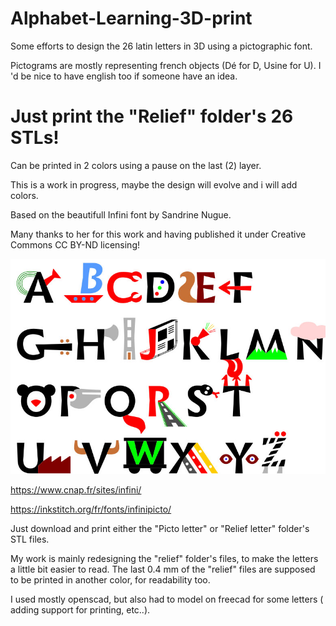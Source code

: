 # Alphabet-Learning-3D-print

Some efforts to design the 26 latin letters in 3D using a pictographic font.

Pictograms are mostly representing french objects (Dé for D, Usine for U). I 'd be nice to have english too if someone have an idea.

# Just print the "Relief" folder's 26 STLs!
Can be printed in 2 colors using a pause on the last (2) layer.



This is a work in progress, maybe the design will evolve and i will add colors.

Based on the beautifull Infini font by Sandrine Nugue.

Many thanks to her for this work and having published it under Creative Commons CC BY-ND licensing!

![Sample ](/infini-font/infinipicto3.jpg)

https://www.cnap.fr/sites/infini/

https://inkstitch.org/fr/fonts/infinipicto/

Just download and print either the "Picto letter" or "Relief letter" folder's STL files.

My work is mainly redesigning the "relief" folder's files, to make the letters a little bit easier to read.
The last 0.4 mm of the "relief" files are supposed to be printed in another color, for readability too.

I used mostly openscad, but also had to model on freecad for some letters ( adding support for printing, etc..).
